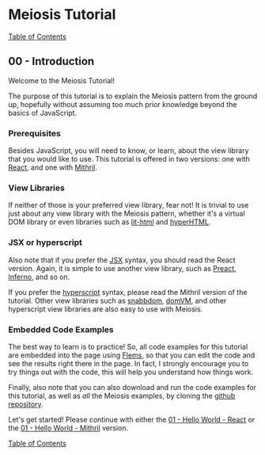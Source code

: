 # Meiosis Tutorial

[Table of Contents](toc.html)

## 00 - Introduction

Welcome to the Meiosis Tutorial!

The purpose of this tutorial is to explain the Meiosis pattern from the ground up, hopefully
without assuming too much prior knowledge beyond the basics of JavaScript.

### Prerequisites

Besides JavaScript, you will need to know, or learn, about the view library that you would
like to use. This tutorial is offered in two versions: one with
[React](https://reactjs.org), and one with [Mithril](http://mithril.js.org).

### View Libraries

If neither of those is your preferred view library, fear not! It is trivial to use just about
any view library with the Meiosis pattern, whether it's a virtual DOM library or even
libraries such as [lit-html](http://meiosis.js.org/examples/setup/lit-html/index.html)
and [hyperHTML](http://meiosis.js.org/examples/setup/hyperHTML/index.html).

### JSX or hyperscript

Also note that if you prefer the [JSX](https://infernojs.org/docs/guides/what-is-jsx) syntax,
you should read the React version. Again, it is simple to use another view library, such as
[Preact](https://preactjs.com/), [Inferno](https://infernojs.org/), and so on.

If you prefer the [hyperscript](https://github.com/hyperhype/hyperscript) syntax, please read
the Mithril version of the tutorial. Other view libraries such as
[snabbdom](https://github.com/paldepind/snabbdom), [domVM](https://github.com/leeoniya/domvm),
and other hyperscript view libraries are also easy to use with Meiosis.

### Embedded Code Examples

The best way to learn is to practice! So, all code examples for this tutorial are embedded
into the page using [Flems](https://github.com/porsager/flems), so that you can edit the
code and see the results right there in the page. In fact, I strongly encourage you to try
things out with the code, this will help you understand how things work.

Finally, also note that you can also download and run the code examples for this tutorial,
as well as _all_ the Meiosis examples, by cloning the
[github repository](https://github.com/foxdonut/meiosis-examples).

Let's get started! Please continue with either the
[01 - Hello World - React](01-hello-world-react.html) or the
[01 - Hello World - Mithril](01-hello-world-mithril.html) version.

[Table of Contents](toc.html)

